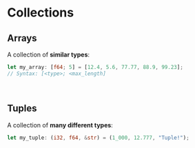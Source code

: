 # Collections
## Arrays
A collection of **similar types**:
```rust
let my_array: [f64; 5] = [12.4, 5.6, 77.77, 88.9, 99.23];
// Syntax: [<type>; <max_length]
```
</br>

## Tuples
A collection of **many different types**:
```rust
let my_tuple: (i32, f64, &str) = (1_000, 12.777, "Tuple!");
```
